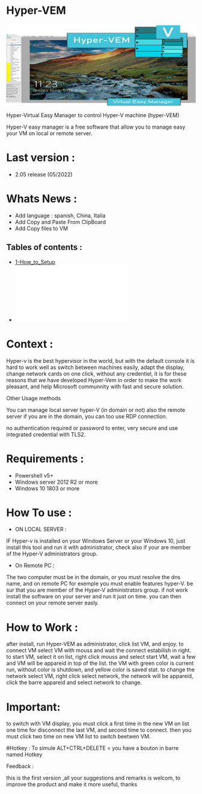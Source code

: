 # Hyper-VEM 

![Menu](pictures/hyepr-vem-logo-github.png "Logo")

Hyper-Virtual Easy Manager to control Hyper-V machine (hyper-VEM)

Hyper-V easy manager is a free software that allow you to manage easy your VM on local or remote server.

# Last version : 
* 2.05 release (05/2022)

# Whats News :
* Add language : spanish, China, Italia
* Add Copy and Paste From ClipBoard
* Add Copy files to VM

## Tables of contents : 

* [1-How_to_Setup](Setup-Readme.md "1-How_to_Setup")
* ![2-How_To_Use (Help)](How-TO-USE.md "2-How_To_Use (Help)")


# Context :

Hyper-v is the best hypervisor in the world, but with the default console it is hard to work well as switch between machines easily, adapt the display, change network cards on one click, without any credentiel, it is for these reasons that we have developed Hyper-Vem in order to make the work pleasant, and help Microsoft communnity with fast and secure solution.

Other Usage methods

You can manage local server hyper-V (in domain or not) also the remote server if you are in the domain, you can too use RDP connection.

no authentication required or password to enter, very secure and use integrated credential with TLS2.

# Requirements :

* Powershell v5+
* Windows server 2012 R2 or more
* Windows 10 1803 or more

# How To use :

* ON LOCAL SERVER : 


IF Hyper-v is installed on your Windows Server or your Windows 10, just install this tool and run it with administrator,
check also if your are member of the Hyper-V administrators group.

* On Remote PC : 


The two computer must be in the domain, or you must resolve the dns name, and on remote PC for exemple you must enable features hyper-V.
be sur that you are member of the Hyper-V administrators group. if not work install the software on your server and run it just on time. you can then connect on your remote server easly.


# How to Work :

after install, run Hyper-VEM as administrator, click list VM, and enjoy.
to connect VM select VM with mouss and wait the connect estabilish in right.
to start VM, select it on list, right click mouss and select start VM, wait a few and VM will be appareid in top of the list.
the VM with green color is current run, without color is shutdown, and yellow color is saved stat.
to change the network select VM, right click select network, the network will be appareid, click the barre appareid and select network to change.
 

# Important: 
to switch with VM display, you must click a first time in the new VM on list one time for disconnect the last VM, and second time to connect. then you must click two time on new VM list to switch beetwen VM.


#Hotkey : 
To simule ALT+CTRL+DELETE = you have a bouton in barre named Hotkey 

Feedback :

this is the first version ,all your suggestions and remarks is welcom, to improve the product and make it more useful, thanks
